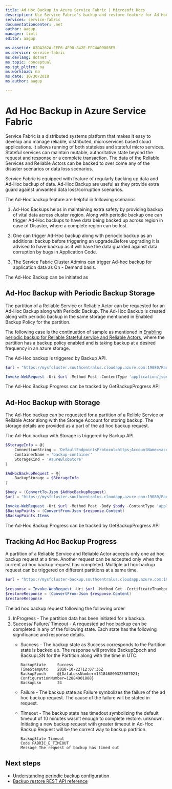 ```yaml
---
title: Ad Hoc Backup in Azure Service Fabric | Microsoft Docs
description: Use Service Fabric's backup and restore feature for Ad Hoc backup of your application data.
services: service-fabric
documentationcenter: .net
author: aagup
manager: timlt
editor: aagup

ms.assetid: 02DA262A-EEF6-4F90-842E-FFC4A09003E5
ms.service: service-fabric
ms.devlang: dotnet
ms.topic: conceptual
ms.tgt_pltfrm: na
ms.workload: na
ms.date: 10/30/2018
ms.author: aagup

---
```

# Ad Hoc Backup in Azure Service Fabric

Service Fabric is a distributed systems platform that makes it easy to develop and manage reliable, distributed, microservices based cloud applications. It allows running of both stateless and stateful micro services. Stateful services can maintain mutable, authoritative state beyond the request and response or a complete transaction. The data of the Reliable Services and Reliable Actors can be backed to over come any of the disaster scenarios or data loss scenarios.

Service Fabric is equipped with feature of regularly backing up data and Ad-Hoc backup of data. Ad-Hoc Backup are useful as they provide extra guard against unwanted data loss/corruption scenarios.

The Ad-Hoc backup feature are helpful in following scenarios

1. Ad-Hoc Backups helps in maintaining extra safety by providing backup of vital data across cluster region. Along with periodic backup one can trigger Ad-Hoc backups to have data being backed up across region in case of Disaster, where a complete region can be lost.

2. One can trigger Ad-Hoc backup along with periodic backup as an additional backup before triggering an upgrade.Before upgrading it is advised to have backup as it will have the data guarded against data corruption by bugs in Application Code.

3. The Service Fabric Cluster Admins can trigger Ad-hoc backup for application data as On - Demand basis.

The Ad-Hoc Backup can be initiated as

## Ad-Hoc Backup with Periodic Backup Storage

The partition of a Reliable Service or Reliable Actor can be requested for an Ad-Hoc Backup along with Periodic Backup. The Ad-Hoc Backup is created along with periodic backup in the same storage mentioned in Enabled Backup Policy for the partition. 

The following case is the continuation of sample as mentioned in [Enabling periodic backup for Reliable Stateful service and Reliable Actors](service-fabric-backuprestoreservice-quickstart-azurecluster.md#enabling-periodic-backup-for-reliable-stateful-service-and-reliable-actors), where the partition has a backup policy enabled and is taking backup at a desired frequency in an azure storage. 

The Ad-Hoc backup is triggered by  Backup API.

```powershell
$url = "https://mysfcluster.southcentralus.cloudapp.azure.com:19080/Partitions/974bd92a-b395-4631-8a7f-53bd4ae9cf22/$/Backup?api-version=6.4"

Invoke-WebRequest -Uri $url -Method Post -ContentType 'application/json' -CertificateThumbprint '1b7ebe2174649c45474a4819dafae956712c31d3'
```

The Ad-Hoc Backup Progress can be tracked by GetBackupProgress API

## Ad-Hoc Backup with Storage

The Ad-Hoc backup can be requested for a partition of a Relible Service or Reliable Actor along with the Storage Account for storing backup. The storage details are provided as a part of the ad hoc backup request.

The Ad-Hoc backup with Storage is triggered by  Backup API.


```powershell
$StorageInfo = @{
    ConnectionString = 'DefaultEndpointsProtocol=https;AccountName=<account-name>;AccountKey=<account-key>;EndpointSuffix=core.windows.net'
    ContainerName = 'backup-container'
    StorageKind = 'AzureBlobStore'
}

$AdHocBackupRequest = @{
    BackupStorage = $StorageInfo
}

$body = (ConvertTo-Json $AdHocBackupRequest)
$url = "https://mysfcluster.southcentralus.cloudapp.azure.com:19080/Partitions/974bd92a-b395-4631-8a7f-53bd4ae9cf22/$/Backup?api-version=6.4"

Invoke-WebRequest -Uri $url -Method Post -Body $body -ContentType 'application/json' -CertificateThumbprint '1b7ebe2174649c45474a4819dafae956712c31d3'
$BackupPoints = (ConvertFrom-Json $response.Content)
$BackupPoints.Items
```
The Ad-Hoc Backup Progress can be tracked by GetBackupProgress API

## Tracking Ad Hoc Backup Progress

A partition of a Reliable Service and Reliable Actor accepts only one ad hoc backup request at a time. Another request can be accepted only when the current ad hoc backup request has completed. Multiple ad hoc backup request can be triggered on different partitions at a same time.

```powershell
$url = "https://mysfcluster-backup.southcentralus.cloudapp.azure.com:19080/Partitions/974bd92a-b395-4631-8a7f-53bd4ae9cf22/$/GetBackupProgress?api-version=6.4" 
 
$response = Invoke-WebRequest -Uri $url -Method Get -CertificateThumbprint '1b7ebe2174649c45474a4819dafae956712c31d3' 
$restoreResponse = (ConvertFrom-Json $response.Content) 
$restoreResponse
```


The ad hoc backup request following the following order

1. InProgress - The partition data has been initiated for a backup.
3. Success/ Failure/ Timeout - A requested ad hoc backup can be completed in any of the following state. Each state has the following significance and response details.
    * Success - The backup state as Success corresponds to the Partition state is backed up. The response will provide BackupEpoch and BackupLSN for the Partition along with the time in UTC.
        ```
        BackupState     Success        
        TimeStampUtc    2018-10-22T12:07:36Z 
        BackupEpoch     @{DataLossNumber=131846800323087021;  ConfigurationNumber=12884901888}           
        BackupLsn       24 

        ```
    * Failure - The backup state as Failure symbolizes the failure of the ad hoc backup request. The cause of the failure will be stated in request.
      
    * Timeout - The backup state has timedout symbolizing the default timeout of 10 minutes wasn’t enough to complete restore. unknown. Initiating a new backup request with greater timeout in Ad-Hoc Backup Request will be the correct way to backup partition.

        ```
        BackupState Timeout
        Code FABRIC_E_TIMEOUT
        Message The request of backup has timed out
        ```

## Next steps
- [Understanding periodic backup configuration](./service-fabric-backuprestoreservice-configure-periodic-backup.md)
- [Backup restore REST API reference](https://docs.microsoft.com/rest/api/servicefabric/sfclient-index-backuprestore)

[0]: ./media/service-fabric-backuprestoreservice/PartitionBackedUpHealthEvent_Azure.png
